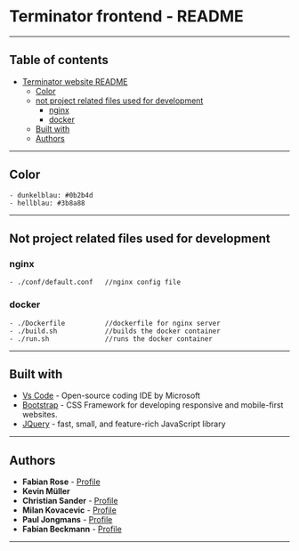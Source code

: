 # Terminator frontend - README

***
## Table of contents
- [Terminator website README](#terminator-website-readme)
    - [Color](#color)
    - [not project related files used for development](#not-project-related-files-used-for-development)
        - [nginx](#nginx)
        - [docker](#docker)
    - [Built with](#built-with)
    - [Authors](#authors)
***

## Color
```
- dunkelblau: #0b2b4d
- hellblau: #3b8a88
```
***

## Not project related files used for development

### nginx
```
- ./conf/default.conf   //nginx config file
```

### docker
```
- ./Dockerfile          //dockerfile for nginx server
- ./build.sh            //builds the docker container
- ./run.sh              //runs the docker container
```
***

## Built with
* [Vs Code](https://code.visualstudio.com/) - Open-source coding IDE by Microsoft
* [Bootstrap](https://getbootstrap.com/) - CSS Framework for developing responsive and mobile-first websites.
* [JQuery](https://jquery.com/) -  fast, small, and feature-rich JavaScript library
***

## Authors
* **Fabian Rose** - [Profile](https://github.com/FRTerminator)
* **Kevin Müller**
* **Christian Sander** - [Profile](https://github.com/ModuleHunter)
* **Milan Kovacevic** - [Profile](https://github.com/miko41)
* **Paul Jongmans** - [Profile](https://github.com/paulus1111)
* **Fabian Beckmann** - [Profile](https://github.com/OverratedPotato)
***
